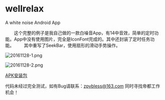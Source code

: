 # wellrelax
 
A white noise Android App

&#160; &#160; &#160; &#160;这个完整的例子是我自己做的一款白噪音App，有14中音效，简单的定时功能。App中没有使用图片，完全是IconFont完成的。其中还封装了定时任务功能。
&#160; &#160; &#160; &#160;其中重写了SeekBar，使用扇形的滑动手势操作。

![20161128-1.png](http://greendami.top/img/tu2.gif "")


![20161128-2.png](http://greendami.top/img/20161128-2.png "")

[APK安装包](http://greendami.top/img/wellrelax.apk "")

代码未经过完全测试，如有Bug请联系：zpybless@163.com  同时寻找帝都工作机会！
